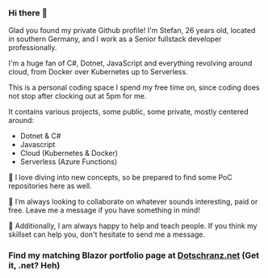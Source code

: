 ### Hi there 👋

Glad you found my private Github profile! I'm Stefan, 26 years old, located in southern Germany, and I work as a Senior fullstack developer professionally.

I'm a huge fan of C#, Dotnet, JavaScript and everything revolving around cloud, from Docker over Kubernetes up to Serverless.

This is a personal coding space I spend my free time on, since coding does not stop after clocking out at 5pm for me.

It contains various projects, some public, some private, mostly centered around:
- Dotnet & C# 
- Javascript
- Cloud (Kubernetes & Docker)
- Serverless (Azure Functions)

📖 I love diving into new concepts, so be prepared to find some PoC repositories here as well.

👯 I’m always looking to collaborate on whatever sounds interesting, paid or free. Leave me a message if you have something in mind!

📨 Additionally, I am always happy to help and teach people. If you think my skillset can help you, don't hesitate to send me a message.

### Find my matching Blazor portfolio page at [Dotschranz.net](https://dotschranz.net) (Get it, .net? Heh)
